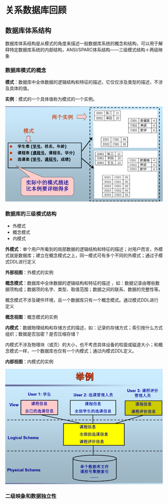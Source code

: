 # 关系数据库回顾

## 数据库体系结构

数据库体系结构是从模式的角度来描述一般数据库系统的概念和结构，可以用于解释特定数据库系统的内部结构，ANSI/SPARC体系结构——三级模式结构＋两级映象

### 数据库模式的概念

**模式**：数据库中全体数据的逻辑结构和特征的描述，它仅仅涉及类型的描述，不涉及具体的值。

**实例**：模式的一个具体值称为模式的一个实例。

![image-20230923205204128](figures\02-01.png)

### 数据库的三级模式结构

- 外模式
- 概念模式
- 内模式

**外模式**：单个用户所看到的局部数据的逻辑结构和特征的描述；对用户而言，外模式就是数据库；建立在概念模式之上，同一模式可有多个不同的外模式；通过子模式DDL进行定义

**外部视图**：外模式的实例

**概念模式**：数据库中全体数据的逻辑结构和特征的描述 ，如：数据记录由哪些数据项构成；数据项的名字、类型、取值范围；数据之间的联系、数据的完整性等。

概念模式不涉及硬件环境，且一个数据库只有一个概念模式。通过模式DDL进行定义

**概念视图**：概念模式的实例

**内模式**：数据物理结构和存储方式的描述，如：记录的存储方式；索引按什么方式组织；数据是否加密？是否压缩存储？

内模式不涉及物理块（或页）的大小，也不考虑具体设备的柱面或磁道大小；和概念模式一样，一个数据库也仅有一个内模式；通过内模式DDL定义。

**内部视图**：内模式的实例

![image-20230923210234796](figures\02-02.png)

### 二级映象和数据独立性  

